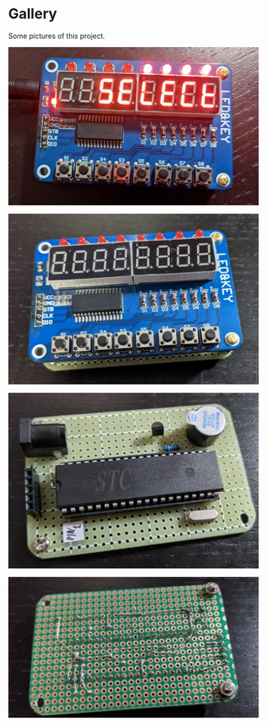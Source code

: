 Gallery
===========

Some pictures of this project.

![TM1638 Counter](tm1638-counter-working.jpg)

![TM1638 Counter](tm1638-counter.jpg)

![TM1638 Counter](controller.jpg)

![TM1638 Counter](controller-back.jpg)
